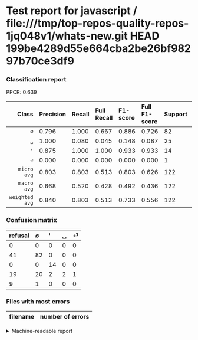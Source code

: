 # Test report for javascript / file:///tmp/top-repos-quality-repos-1jq048v1/whats-new.git HEAD 199be4289d55e664cba2be26bf98297b70ce3df9

### Classification report

PPCR: 0.639

| Class | Precision | Recall | Full Recall | F1-score | Full F1-score | Support | Full Support | PPCR |
|------:|:----------|:-------|:------------|:---------|:---------|:--------|:-------------|:-----|
| `∅` | 0.796| 1.000| 0.667| 0.886| 0.726| 82| 123| 0.667 |
| `␣` | 1.000| 0.080| 0.045| 0.148| 0.087| 25| 44| 0.568 |
| `'` | 0.875| 1.000| 1.000| 0.933| 0.933| 14| 14| 1.000 |
| `⏎` | 0.000| 0.000| 0.000| 0.000| 0.000| 1| 10| 0.100 |
| `micro avg` | 0.803| 0.803| 0.513| 0.803| 0.626| 122| 191| 0.639 |
| `macro avg` | 0.668| 0.520| 0.428| 0.492| 0.436| 122| 191| 0.639 |
| `weighted avg` | 0.840| 0.803| 0.513| 0.733| 0.556| 122| 191| 0.639 |

### Confusion matrix

|refusal|  ∅| '| ␣| ⏎| 
|:---|:---|:---|:---|:---|
|0 |0 |0 |0 |0 |
|41 |82 |0 |0 |0 |
|0 |0 |14 |0 |0 |
|19 |20 |2 |2 |1 |
|9 |1 |0 |0 |0 |

### Files with most errors

| filename | number of errors|
|:----:|:-----|

<details>
    <summary>Machine-readable report</summary>
```json
{
  "cl_report": {"\u0027": {"f1-score": 0.9333333333333333, "precision": 0.875, "recall": 1.0, "support": 14}, "macro avg": {"f1-score": 0.491991991991992, "precision": 0.6677791262135923, "recall": 0.52, "support": 122}, "micro avg": {"f1-score": 0.8032786885245902, "precision": 0.8032786885245902, "recall": 0.8032786885245902, "support": 122}, "weighted avg": {"f1-score": 0.7332972316578874, "precision": 0.840422568836543, "recall": 0.8032786885245902, "support": 122}, "\u2205": {"f1-score": 0.8864864864864864, "precision": 0.7961165048543689, "recall": 1.0, "support": 82}, "\u23ce": {"f1-score": 0.0, "precision": 0.0, "recall": 0.0, "support": 1}, "\u2423": {"f1-score": 0.14814814814814814, "precision": 1.0, "recall": 0.08, "support": 25}},
  "cl_report_full": {"\u0027": {"f1-score": 0.9333333333333333, "precision": 0.875, "recall": 1.0, "support": 14}, "macro avg": {"f1-score": 0.43648839297165576, "precision": 0.6677791262135923, "recall": 0.428030303030303, "support": 191}, "micro avg": {"f1-score": 0.6261980830670926, "precision": 0.8032786885245902, "recall": 0.5130890052356021, "support": 191}, "weighted avg": {"f1-score": 0.5557559727294763, "precision": 0.8071849743303005, "recall": 0.5130890052356021, "support": 191}, "\u2205": {"f1-score": 0.7256637168141592, "precision": 0.7961165048543689, "recall": 0.6666666666666666, "support": 123}, "\u23ce": {"f1-score": 0.0, "precision": 0.0, "recall": 0.0, "support": 10}, "\u2423": {"f1-score": 0.08695652173913045, "precision": 1.0, "recall": 0.045454545454545456, "support": 44}},
  "ppcr": 0.6387434554973822
}
```
</details>
